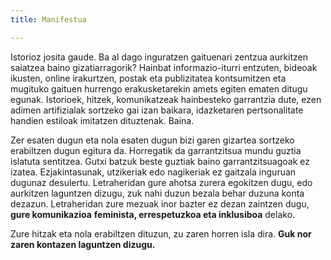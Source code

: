 ```yaml
---
title: Manifestua

---
```

Istorioz josita gaude. Ba al dago inguratzen gaituenari zentzua aurkitzen saiatzea baino gizatiarragorik? Hainbat informazio-iturri entzuten, bideoak ikusten, online irakurtzen, postak eta publizitatea kontsumitzen eta mugituko gaituen hurrengo erakusketarekin amets egiten ematen ditugu egunak. Istorioek, hitzek, komunikatzeak hainbesteko garrantzia dute, ezen adimen artifizialak sortzeko gai izan baikara, idazketaren pertsonalitate handien estiloak imitatzen dituztenak. Baina.

Zer esaten dugun eta nola esaten dugun bizi garen gizartea sortzeko erabiltzen dugun egitura da. Horregatik da garrantzitsua mundu guztia islatuta sentitzea. Gutxi batzuk beste guztiak baino garrantzitsuagoak ez izatea. Ezjakintasunak, utzikeriak edo nagikeriak ez gaitzala inguruan dugunaz desulertu. Letraheridan gure ahotsa zurera egokitzen dugu, edo aurkitzen laguntzen dizugu, zuk nahi duzun bezala behar duzuna konta dezazun. Letraheridan zure mezuak inor bazter ez dezan zaintzen dugu, **gure komunikazioa** **feminista, errespetuzkoa eta inklusiboa** delako.

Zure hitzak eta nola erabiltzen dituzun, zu zaren horren isla dira. **Guk nor zaren kontazen laguntzen dizugu.**